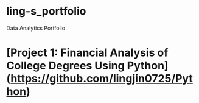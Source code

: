 # ling-s_portfolio
Data Analytics Portfolio

# [Project 1: Financial Analysis of College Degrees Using Python] (https://github.com/lingjin0725/Python)
